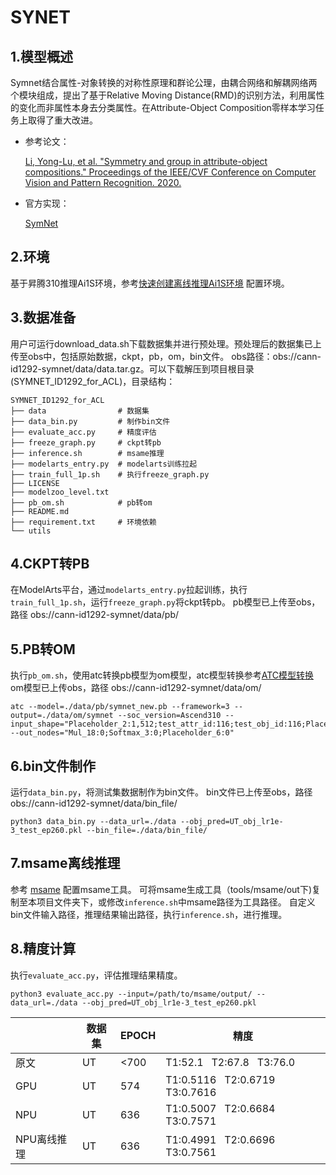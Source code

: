 # SYNET
## 1.模型概述
Symnet结合属性-对象转换的对称性原理和群论公理，由耦合网络和解耦网络两个模块组成，提出了基于Relative Moving Distance(RMD)的识别方法，利用属性的变化而非属性本身去分类属性。在Attribute-Object Composition零样本学习任务上取得了重大改进。

- 参考论文：

    [Li, Yong-Lu, et al. "Symmetry and group in attribute-object compositions." Proceedings of the IEEE/CVF Conference on Computer Vision and Pattern Recognition. 2020.](https://arxiv.org/abs/2004.00587) 

- 官方实现：

    [SymNet](https://github.com/DirtyHarryLYL/SymNet)
## 2.环境
基于昇腾310推理Ai1S环境，参考[快速创建离线推理Ai1S环境](https://gitee.com/ascend/modelzoo/wikis/%E7%A6%BB%E7%BA%BF%E6%8E%A8%E7%90%86%E6%A1%88%E4%BE%8B/%E5%BF%AB%E9%80%9F%E5%88%9B%E5%BB%BA%E7%A6%BB%E7%BA%BF%E6%8E%A8%E7%90%86Ai1S%E7%8E%AF%E5%A2%83)
配置环境。
## 3.数据准备
用户可运行download_data.sh下载数据集并进行预处理。预处理后的数据集已上传至obs中，包括原始数据，ckpt，pb，om，bin文件。
obs路径：obs://cann-id1292-symnet/data/data.tar.gz。可以下载解压到项目根目录(SYMNET_ID1292_for_ACL)，目录结构：
```
SYMNET_ID1292_for_ACL
├── data                # 数据集  
├── data_bin.py         # 制作bin文件
├── evaluate_acc.py     # 精度评估
├── freeze_graph.py     # ckpt转pb
├── inference.sh        # msame推理
├── modelarts_entry.py  # modelarts训练拉起
├── train_full_1p.sh    # 执行freeze_graph.py
├── LICENSE
├── modelzoo_level.txt  
├── pb_om.sh            # pb转om
├── README.md
├── requirement.txt     # 环境依赖
└── utils               
```
## 4.CKPT转PB
在ModelArts平台，通过`modelarts_entry.py`拉起训练，执行`train_full_1p.sh`，运行`freeze_graph.py`将ckpt转pb。
pb模型已上传至obs，路径 obs://cann-id1292-symnet/data/pb/
## 5.PB转OM
执行`pb_om.sh`，使用atc转换pb模型为om模型，atc模型转换参考[ATC模型转换](https://support.huaweicloud.com/atctool-cann51RC1alpha2/atlasatc_16_0005.html) 
om模型已上传obs，路径 obs://cann-id1292-symnet/data/om/
```
atc --model=./data/pb/symnet_new.pb --framework=3 --output=./data/om/symnet --soc_version=Ascend310 --input_shape="Placeholder_2:1,512;test_attr_id:116;test_obj_id:116;Placeholder_6:1,12" --out_nodes="Mul_18:0;Softmax_3:0;Placeholder_6:0"
```
## 6.bin文件制作
运行`data_bin.py`，将测试集数据制作为bin文件。
bin文件已上传至obs，路径 obs://cann-id1292-symnet/data/bin_file/
```
python3 data_bin.py --data_url=./data --obj_pred=UT_obj_lr1e-3_test_ep260.pkl --bin_file=./data/bin_file/
```
## 7.msame离线推理
参考 [msame](https://gitee.com/ascend/tools/tree/master/msame) 配置msame工具。
可将msame生成工具（tools/msame/out下)复制至本项目文件夹下，或修改`inference.sh`中msame路径为工具路径。
自定义bin文件输入路径，推理结果输出路径，执行`inference.sh`，进行推理。
## 8.精度计算
执行`evaluate_acc.py`，评估推理结果精度。
```
python3 evaluate_acc.py --input=/path/to/msame/output/ --data_url=./data --obj_pred=UT_obj_lr1e-3_test_ep260.pkl
```
|   | 数据集 | EPOCH| 精度 |
|-------|------|------|------|
| 原文 | UT | <700 | T1:52.1 &nbsp; T2:67.8 &nbsp; T3:76.0 |
| GPU  | UT | 574 | T1:0.5116 &nbsp; T2:0.6719 &nbsp; T3:0.7616 |
| NPU | UT | 636 | T1:0.5007 &nbsp; T2:0.6684 &nbsp; T3:0.7571 |
| NPU离线推理 | UT | 636 | T1:0.4991 &nbsp; T2:0.6696  &nbsp; T3:0.7561|
